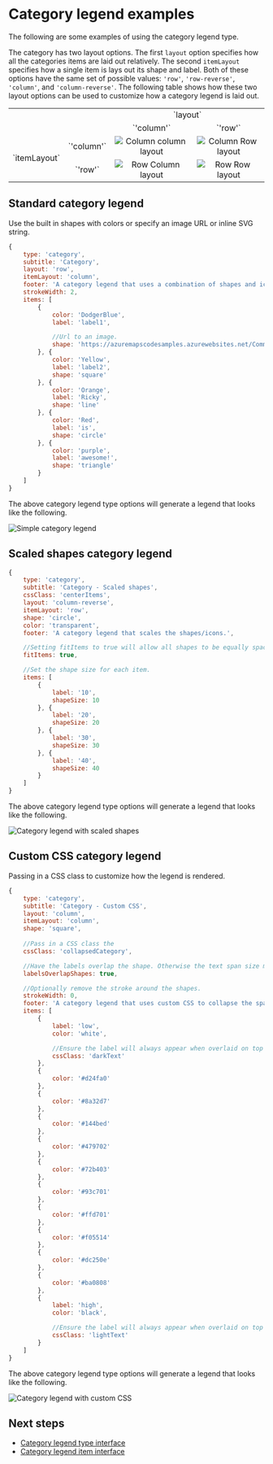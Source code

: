 # Category legend examples

The following are some examples of using the category legend type.

The category has two layout options. The first `layout` option specifies how all the categories items are laid out relatively. The second `itemLayout` specifies how a single item is lays out its shape and label. Both of these options have the same set of possible values: `'row'`, `'row-reverse'`, `'column'`, and `'column-reverse'`. The following table shows how these two layout options can be used to customize how a category legend is laid out.

<table style="text-align:center">
    <tr>
        <td></td>
        <td></td>
        <td colspan="2">`layout`</td>
    </tr>
    <tr>
        <td></td>
        <td></td>
        <td>`'column'`</td>
        <td> `'row'`</td>
    </tr>
    <tr>
        <td rowspan="2">`itemLayout`</td>
        <td>`'column'`</td>
        <td><img alt="Column column layout" src="images/category-layout-column-column.jpg"/></td>
        <td><img alt="Column Row layout" src="images/category-layout-row-column.jpg"/></td>
    </tr>
    <tr>
        <td> `'row'`</td>
        <td><img alt="Row Column layout" src="images/category-layout-column-row.jpg"/></td>
        <td><img alt="Row Row layout" src="images/category-layout-row-row.jpg"/></td>
    </tr>
</table>

## Standard category legend

Use the built in shapes with colors or specify an image URL or inline SVG string.

```javascript
{
    type: 'category',
    subtitle: 'Category',
    layout: 'row',
    itemLayout: 'column',
    footer: 'A category legend that uses a combination of shapes and icons.',
    strokeWidth: 2,
    items: [
        {
            color: 'DodgerBlue',
            label: 'label1',

            //Url to an image.
            shape: 'https://azuremapscodesamples.azurewebsites.net/Common/images/icons/campfire.png'
        }, {
            color: 'Yellow',
            label: 'label2',
            shape: 'square'
        }, {
            color: 'Orange',
            label: 'Ricky',
            shape: 'line'
        }, {
            color: 'Red',
            label: 'is',
            shape: 'circle'
        }, {
            color: 'purple',
            label: 'awesome!',
            shape: 'triangle'
        }
    ]
}
```

The above category legend type options will generate a legend that looks like the following.

![Simple category legend](images/category-legend.jpg)

## Scaled shapes category legend

```javascript
{
    type: 'category',
    subtitle: 'Category - Scaled shapes',
    cssClass: 'centerItems',
    layout: 'column-reverse',
    itemLayout: 'row',
    shape: 'circle',
    color: 'transparent',
    footer: 'A category legend that scales the shapes/icons.',

    //Setting fitItems to true will allow all shapes to be equally spaced out and centered.
    fitItems: true,

    //Set the shape size for each item.
    items: [
        {
            label: '10',
            shapeSize: 10
        }, {
            label: '20',
            shapeSize: 20
        }, {
            label: '30',
            shapeSize: 30
        }, {
            label: '40',
            shapeSize: 40
        }
    ]
}
```

The above category legend type options will generate a legend that looks like the following.

![Category legend with scaled shapes](images/category-legend-scaled-shapes.jpg)

## Custom CSS category legend

Passing in a CSS class to customize how the legend is rendered.

```javascript
{
    type: 'category',
    subtitle: 'Category - Custom CSS',
    layout: 'column',
    itemLayout: 'column',
    shape: 'square',
    
    //Pass in a CSS class the 
    cssClass: 'collapsedCategory',

    //Have the labels overlap the shape. Otherwise the text span size may push the shape away from the other shapes.
    labelsOverlapShapes: true,

    //Optionally remove the stroke around the shapes.
    strokeWidth: 0,
    footer: 'A category legend that uses custom CSS to collapse the space between the category items.',
    items: [
        {
            label: 'low',
            color: 'white',

            //Ensure the label will always appear when overlaid on top of the item. 
            cssClass: 'darkText'
        },
        {
            color: '#d24fa0'
        },
        {
            color: '#8a32d7'
        },
        {
            color: '#144bed'
        },
        {
            color: '#479702'
        },
        {
            color: '#72b403'
        },
        {
            color: '#93c701'
        },
        {
            color: '#ffd701'
        },
        {
            color: '#f05514'
        },
        {
            color: '#dc250e'
        },
        {
            color: '#ba0808'
        },
        {
            label: 'high',
            color: 'black',

            //Ensure the label will always appear when overlaid on top of the item. 
            cssClass: 'lightText'
        }
    ]
}
```

The above category legend type options will generate a legend that looks like the following.

![Category legend with custom CSS](images/category-legend-custom-css.jpg)

## Next steps

- [Category legend type interface](legend_control.md#categorylegendtype-interface)
- [Category legend item interface](legend_control.md#categorylegenditem-interface)